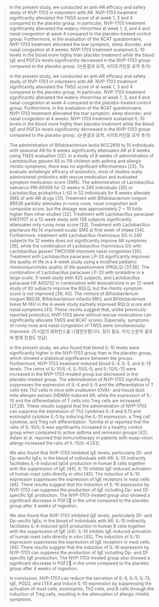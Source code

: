 > In the present study, we conducted an anti-AR efficacy and safety study of NVP-1703 in volunteers with AR. NVP-1703 treatment significantly alleviated the TNSS score of at week 1, 3 and 4 compared to the placebo group. In particular, NVP-1703 treatment significantly alleviated the watery rhinorrhea at week 1, 3, and 4 and nasal congestion at week 4 compared to the placebo-treated control group. Furthermore, in the evaluation of the RCAT questionnaire, NVP-1703 treatment alleviated the tear symptom, sleep disorder, and nasal congestion at 4 weeks. NVP-1703 treatment sustained IL-10 levels in the blood more highly than placebo treatment while the blood IgE and PGF2α levels significantly decreased in the NVP-1703 group compared to the placebo group. (논문결과 요약, 사이토카인등 요약 추가)


> In the present study, we conducted an anti-AR efficacy and safety study of NVP-1703 in volunteers with AR. NVP-1703 treatment significantly alleviated the TNSS score of at week 1, 3 and 4 compared to the placebo group. In particular, NVP-1703 treatment significantly alleviated the watery rhinorrhea at week 1, 3, and 4 and nasal congestion at week 4 compared to the placebo-treated control group. Furthermore, in the evaluation of the RCAT questionnaire, NVP-1703 treatment alleviated the tear symptom, sleep disorder, and nasal congestion at 4 weeks. NVP-1703 treatment sustained IL-10 levels in the blood more highly than placebo treatment while the blood IgE and PGF2α levels significantly decreased in the NVP-1703 group compared to the placebo group. (논문결과 요약, 사이토카인등 요약 추가)

> The administration of Bifidobacterium lactis NCC2818 to 10 individuals with seasonal AR for 8 weeks significantly attenuates AR at 8 weeks using TNSS evaluation [22]. In a study of 8 weeks of administration of Lactobacillus gasseri A5 to 118 children with asthma and allergic rhinitis symptoms, there was no significant effectiveness [23]. To evaluate antiallergic efficacy of probiotics, most of studies orally administered probiotics with rescue medication and evaluated symptom medication score (SMS). The administration of Lactobacillus salivarius PM-A0006 for 12 weeks in 240 individuals [30] or Lactobacillus acidophilus L-92 in 52 individuals for 8 weeks alleviate SMS of anti-AR drugs [31]. Treatment with Bifidobacterium longum BB536 partially alleviates in runny nose, nasal congestion and composite score, but the dosage was approximately 2 ~ 10 folds higher than other studies [32]. Treatment with Lactobacillus paracasei KW3110T in a 12-week study with 138 subjects significantly attenuates only runny nose score [33]. Treatment with Lactobacillus plantarum No.14 improved ocular SMS at first week of intake [34]. Furthermore, treatment with Lactobacillus rhamnosus GG in 240 subjects for 12 weeks does not significantly improve AR symptoms [35], while the combination of Lactobacillus rhamnosus GG with Lactobacillus gasseri TMC0356 improves nasal congestion [36]. Treatment with Lactobacillus paracasei LP-33 significantly improves the quality of life in a 4-week study using a modified pediatric rhinoconjunctivitis quality of life questionnaire (PRQLQ) [37,38]. The combination of Lactobacillus paracasei LP-33 with loratadine in a large-scale, 5-week study with 425 subjects, and Lactobacillus paracasei HF.A00232 in combination with levocetirizine in an 12-week study of 60 subjects improve the RQLQ, but the rhinitis symptom score is not improved [39, 40]. The mixture of Bifidobacterium longum BB536, Bifidobacterium infantis M63, and Bifidobacterium breve M-16V in the 4-week study partially improved RQLQ score and nasal symptoms [41]. These results suggest that, unlike previously reported probiotics, NVP-1703 alone without rescue medications can significantly alleviate TNSS and RCAT scores. Especially, symptoms of runny nose and nasal congestion of TNSS were simultaneously improved. (두서없이 레퍼런스를 나열한듯합니다. 정리 필요, 우리 논문의 결과와 함께 장점도 언급) 

> In the present study, we also found that blood IL-10 levels were significantly higher in the NVP-1703 group than in the placebo group, which showed a statistical significance between the groups. Furthermore, NVP-1703 treatment reduced blood IL-4, IL-5, and IL-13 levels. The ratios of IL-10/IL-4, IL-10/IL-5, and IL-10/IL-13 were increased in the NVP-1703-treated group but decreased in the placebo-treated group. The administration of NVP-1703 significantly suppresses the expression of IL-4 and IL-5 and the differentiation of T cells into Th2 cells in mice with ovalbumin (OVA)- and house dust mite allergen extract (HDMA)-induced AR, while the expression of IL-10 and the differentiation of T cells into Treg cells are increased [27,28]. These results suggest that the administration of NVP-1703 can suppress the expression of Th2 cytokines IL-4 and IL13 and eosinophil cytokine IL-5 by inducing the IL-10 expression, a Treg cell cytokine, and Treg cell differentiation. Tomiita et al reported that the ratio of IL-10/IL-5 was significantly increased in a healthy control group when compared to active asthma and remission groups [42]. Aslam et al. reported that immunotherapy in patients with wasp-vinon allergy increased the ratio of IL-10/IL-4 [43]. 

> We also found that NVP-1703 inhibited IgE levels, particularly Df- and Dp-secific IgEs, in the blood of individuals with AR. IL-10 indirectly facilitates IL-4-induced IgG4 production in human B cells together with the suppression of IgE [44]. IL-10 inhibits IgE-induced activation of human mast cells directly in vitro [45]. The induction of IL-10 expression suppresses the expression of IgE receptors in mast cells [46]. There results suggest that the induction of IL-10 expression by NVP-1703 can suppress the production of IgE including Dp- and Df-specific IgE production. The NVP-1703-treated group also showed a significant decrease in PGF2 in the urine compared to the placebo group after 4 weeks of ingestion.

> We also found that NVP-1703 inhibited IgE levels, particularly Df- and Dp-secific IgEs, in the blood of individuals with AR. IL-10 indirectly facilitates IL-4-induced IgG4 production in human B cells together with the suppression of IgE [44]. IL-10 inhibits IgE-induced activation of human mast cells directly in vitro [45]. The induction of IL-10 expression suppresses the expression of IgE receptors in mast cells [46]. There results suggest that the induction of IL-10 expression by NVP-1703 can suppress the production of IgE including Dp- and Df-specific IgE production. The NVP-1703-treated group also showed a significant decrease in PGF2 in the urine compared to the placebo group after 4 weeks of ingestion.

> In conclusion, NVP-1703 can reduce the secretion of IL-4, IL-5, IL-13, IgE, PGD2, and LTE4 and induce IL-10 expression by suppressing the activation of mast cells, eosinophils, Th2 cells, and B cells through the induction of Treg cells, resulting in the attenuation of allergic rhinitis symptoms.
